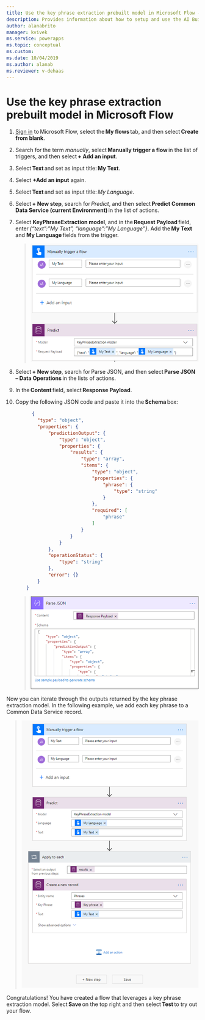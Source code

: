 ```yaml
---
title: Use the key phrase extraction prebuilt model in Microsoft Flow - AI Builder | Microsoft Docs
description: Provides information about how to setup and use the AI Builder business card reader in model-driven apps 
author: alanabrito
manager: kvivek
ms.service: powerapps
ms.topic: conceptual
ms.custom: 
ms.date: 10/04/2019
ms.author: alanab
ms.reviewer: v-dehaas
---
```



# Use the key phrase extraction prebuilt model in Microsoft Flow

1. [Sign in](https://flow.microsoft.com/signin) to Microsoft Flow, select the **My flows** tab, and then select **Create from blank**.
1. Search for the term *manually*, select **Manually trigger a flow** in the list of triggers, and then select **+ Add an input**.
1. Select **Text** and set as input title: **My Text**.
1. Select **+Add an input** again.
1. Select **Text** and set as input title: *My Language*.
1. Select **+ New step**, search for *Predict*, and then select **Predict Common Data Service (current Environment)** in the list of actions.
1. Select **KeyPhraseExtraction model**, and in the **Request Payload** field, enter *{“text”:”My Text”, “language”:”My Language”}*. Add the **My Text** and **My Language** fields from the trigger.
   > ![Manually trigger flow screen](media/flow-trigger-flow.png "Manually trigger flow screen")
1. Select **+ New step**, search for Parse JSON, and then select **Parse JSON – Data Operations** in the lists of actions.
1. In the **Content** field, select **Response Payload**.
1. Copy the following JSON code and paste it into the **Schema** box: 

    ```JSON
          { 
            "type": "object", 
            "properties": { 
                "predictionOutput": { 
                    "type": "object", 
                    "properties": { 
                        "results": { 
                            "type": "array", 
                            "items": { 
                                "type": "object", 
                                "properties": { 
                                    "phrase": { 
                                        "type": "string" 
                                    } 
                                }, 
                                "required": [ 
                                    "phrase" 
                                ] 
                            } 
                        } 
                    } 
                }, 
                "operationStatus": { 
                    "type": "string" 
                }, 
                "error": {} 
            } 
        } 
    ```

   > ![Parse JSON screen](media/flow-parse-json-2.png "Parse JSON screen")

Now you can iterate through the outputs returned by the key phrase extraction model. In the following example, we add each key phrase to a Common Data Service record.

   > ![Add key phrases screen](media/flow-add-phrase.png "Add key phrases in Common Data Service")

Congratulations! You have created a flow that leverages a key phrase extraction model. Select **Save** on the top right and then select **Test** to try out your flow.
